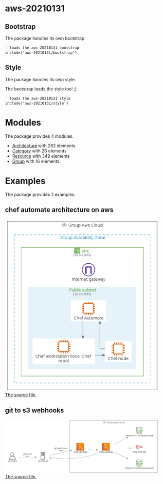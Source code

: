 # aws-20210131




## Bootstrap

The package handles its own bootstrap.

```plantuml
' loads the aws-20210131 bootstrap
include('aws-20210131/bootstrap')
```



## Style

The package handles its own style.

The bootstrap loads the style too! ;)

```plantuml
' loads the aws-20210131 style
include('aws-20210131/style')
```


# Modules

The package provides 4 modules.


- [Architecture](architecture.md) with 262 elements
- [Category](category.md) with 26 elements
- [Resource](resource.md) with 349 elements
- [Group](group.md) with 16 elements

# Examples

The package provides 2 examples.


## chef automate architecture on aws
![chef automate architecture on aws](../aws-20210131/examples/chef_automate_architecture_on_aws.png)<br>
[The source file.](../aws-20210131/examples/chef_automate_architecture_on_aws.puml)

## git to s3 webhooks
![git to s3 webhooks](../aws-20210131/examples/git_to_s3_webhooks.png)<br>
[The source file.](../aws-20210131/examples/git_to_s3_webhooks.puml)

